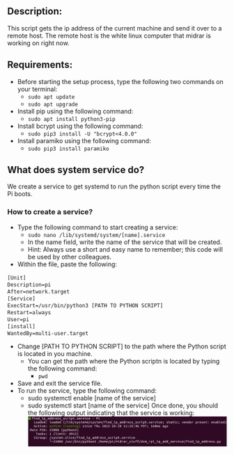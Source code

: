 ## Description:

This script gets the ip address of the current machine and send it over to a remote host. The remote host is the white linux computer that midrar is working on right now.

## Requirements:
- Before starting the setup process, type the following two commands on your terminal:
    - ```sudo apt update```
    - ```sudo apt upgrade```
- Install pip using the following command:
    - ```sudo apt install python3-pip```
- Install bcrypt using the following command:
    - ```sudo pip3 install -U "bcrypt<4.0.0"```
- Install paramiko using the following command:
    - ```sudo pip3 install paramiko```

## What does system service do?

We create a service to get systemd to run the python script every time the Pi boots.

### How to create a service?

- Type the following command to start creating a service:
    - ```sudo nano /lib/systemd/system/[name].service```
    - In the name field, write the name of the service that will be created.
    - Hint: Always use a short and easy name to remember; this code will be used by other colleagues.
- Within the file, paste the following:
```
[Unit]
Description=pi
After=network.target
[Service]
ExecStart=/usr/bin/python3 [PATH TO PYTHON SCRIPT]
Restart=always
User=pi
[install]
WantedBy=multi-user.target
```
- Change [PATH TO PYTHON SCRIPT] to the path where the Python script is located in you machine.
    - You can get the path where the Python scriptn is located by typing the following command:
        - ```pwd```
- Save and exit the service file.
- To run the service, type the following command:
    - sudo systemctl enable [name of the service]
    - sudo systemctl start [name of the service]
Once done, you should the following output indicating that the service is working:
![Output](service.png)
